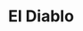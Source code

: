 ---
title: "El Diablo"
description: "Ce restaurant est situé dans le parc de Timanfaya (à faire absolument). La viande est cuite grâce à la chaleur du volcan. Même si la promesse semble alléchante, vous pouvez vous en passer."
lat: 29.005486
lon: -13.753111
address: "Montaña del Fuego, Carretera general Yaiza-Tinajo s/n, 35570, Diseminado Islote Hilario, 1, 35560 Tinajo, Las Palmas, Espagne"
website: https://www.miteco.gob.es/es/parques-nacionales-oapn/red-parques-nacionales/parques-nacionales/timanfaya/guia-visitante/mancha-blanca.html
tags: "restaurant barbecue"
image: images/parc-timanfaya.jpg
---